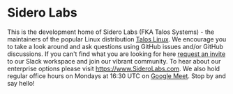 # Sidero Labs

This is the development home of Sidero Labs (FKA Talos Systems) - the maintainers of the popular Linux distribution [Talos Linux](https://www.talos.dev).
We encourage you to take a look around and ask questions using GitHub issues and/or GitHub discussions.
If you can't find what you are looking for here [request an invite](https://slack.dev.talos-systems.io) to our Slack workspace and join our vibrant community.
To hear about our enterprise options please visit https://www.SideroLabs.com.
We also hold regular office hours on Mondays at 16:30 UTC on [Google Meet](https://meet.google.com/day-pxhv-zky).
Stop by and say hello!
